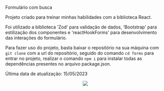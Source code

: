 Formulário com busca

Projeto criado para treinar minhas habilidades com a biblioteca React.

Foi utilizado a biblioteca 'Zod' para validação de dados, 'Bootstrap' para estilização dos componentes e 'reactHookForms' para desenvolvimento das interações do formulário.

Para fazer uso do projeto, basta baixar o repositório na sua máquina com `git clone` com a url do repositório, seguido do comando `cd forms` para entrar no projeto, realizar o comando `npm i` para instalar todas as dependências presentes no arquivo package.json.

Última data de atualização: 15/05/2023

<p align="center">
<img src="http://img.shields.io/static/v1?label=STATUS&message=EM%20DESENVOLVIMENTO&color=GREEN&style=for-the-badge"/>
</p>
